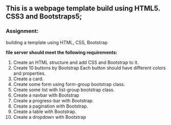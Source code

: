 ## This is a webpage template build using HTML5. CSS3 and Bootstraps5;



### Assignment: 
building a template using HTML, CSS, Bootstrap

 **file server should meet the following requirements:**

1.  Create an HTML structure and add CSS and Bootstrap to it. 
2.  Create 10 buttons by Bootstrap Each button should have different colors and properties.
3.  Create a card.
4.  Create some form using form-group bootstrap class.
5.  Create some list with list-group bootstrap class.
6.  Create a navbar with Bootstrap
7.  Create a progress-bar with Bootstrap.
8.  Create a pagination with Bootstrap.
9.  Create a table with Bootstrap.
10. Create a dropdown with Bootstrap


